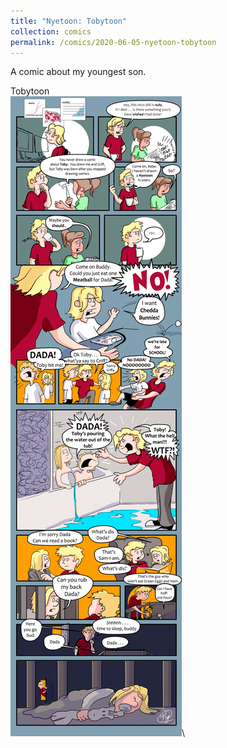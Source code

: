 ```yaml
---
title: "Nyetoon: Tobytoon"
collection: comics
permalink: /comics/2020-06-05-nyetoon-tobytoon
---
```

A comic about my youngest son.

Tobytoon\
![TobyToon](../images/comics/nyetoon/nyetoon_TobyToon_6.5.20_final-1.png)\
